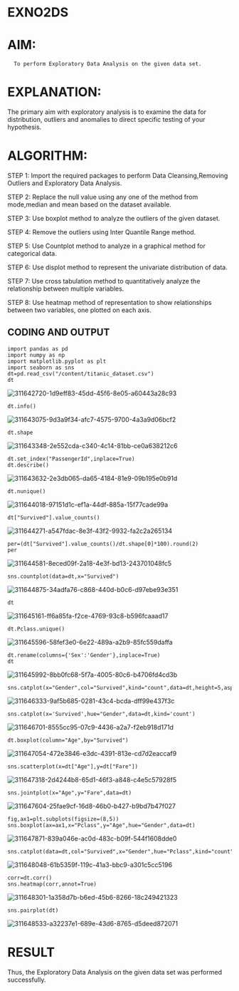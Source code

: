 # EXNO2DS
# AIM:
      To perform Exploratory Data Analysis on the given data set.
      
# EXPLANATION:
  The primary aim with exploratory analysis is to examine the data for distribution, outliers and anomalies to direct specific testing of your hypothesis.
  
# ALGORITHM:
STEP 1: Import the required packages to perform Data Cleansing,Removing Outliers and Exploratory Data Analysis.

STEP 2: Replace the null value using any one of the method from mode,median and mean based on the dataset available.

STEP 3: Use boxplot method to analyze the outliers of the given dataset.

STEP 4: Remove the outliers using Inter Quantile Range method.

STEP 5: Use Countplot method to analyze in a graphical method for categorical data.

STEP 6: Use displot method to represent the univariate distribution of data.

STEP 7: Use cross tabulation method to quantitatively analyze the relationship between multiple variables.

STEP 8: Use heatmap method of representation to show relationships between two variables, one plotted on each axis.

## CODING AND OUTPUT
```
import pandas as pd
import numpy as np
import matplotlib.pyplot as plt
import seaborn as sns
dt=pd.read_csv("/content/titanic_dataset.csv")
dt
``` 
![311642720-1d9eff83-45dd-45f6-8e05-a60443a28c93](https://github.com/user-attachments/assets/54d3ce87-7ba4-46e0-849c-9dbb67447c5b)
```
dt.info()
```
![311643075-9d3a9f34-afc7-4575-9700-4a3a9d06bcf2](https://github.com/user-attachments/assets/fe627d59-e733-428b-bf5b-e2391a902b35)
```
dt.shape
```
![311643348-2e552cda-c340-4c14-81bb-ce0a638212c6](https://github.com/user-attachments/assets/1cb51533-1f4c-49ea-a9ad-dc5c9d7db00f)
```
dt.set_index("PassengerId",inplace=True)
dt.describe()
```
![311643632-2e3db065-da65-4184-81e9-09b195e0b91d](https://github.com/user-attachments/assets/8694a0a1-c789-49f2-a954-1a877995a8a0)
```
dt.nunique()
```
![311644018-97151d1c-ef1a-44df-885a-15f77cade99a](https://github.com/user-attachments/assets/45d51c47-da87-432a-b084-133b35ec4f1b)
```
dt["Survived"].value_counts()
```
![311644271-a547fdac-8e3f-43f2-9932-fa2c2a265134](https://github.com/user-attachments/assets/74000cf1-bcd9-448b-bf17-ba440ca8c7b8)
```
per=(dt["Survived"].value_counts()/dt.shape[0]*100).round(2)
per
```
![311644581-8eced09f-2a18-4e3f-bd13-243701048fc5](https://github.com/user-attachments/assets/3422f459-b11b-4bec-9777-2602cbca8774)
```
sns.countplot(data=dt,x="Survived")
```
![311644875-34adfa76-c868-440d-b0c6-d97ebe93e351](https://github.com/user-attachments/assets/ec265f32-44fd-4f74-a88d-b85eddf39590)
```
dt
```
![311645161-ff6a85fa-f2ce-4769-93c8-b596fcaaad17](https://github.com/user-attachments/assets/43465b98-ce6d-430e-94bb-d92e9610996d)
```
dt.Pclass.unique()
```
![311645596-58fef3e0-6e22-489a-a2b9-85fc559daffa](https://github.com/user-attachments/assets/e3cf38a7-0ca9-405f-966a-988252231f82)
```
dt.rename(columns={'Sex':'Gender'},inplace=True)
dt
```
![311645992-8bb0fc68-5f7a-4005-80c6-b4706fd4cd3b](https://github.com/user-attachments/assets/20f5e7d3-b963-477d-a452-978a529e4a48)
```
sns.catplot(x="Gender",col="Survived",kind="count",data=dt,height=5,aspect=.7)
```
![311646333-9af5b685-0281-43c4-bcda-dff99e437f3c](https://github.com/user-attachments/assets/ad919f60-acd2-4eb3-8e06-881eb3a7bc01)
```
sns.catplot(x='Survived',hue="Gender",data=dt,kind='count')
```
![311646701-8555cc95-07c9-4436-a2a7-f2eb918d171d](https://github.com/user-attachments/assets/da5f29c2-2910-4cc4-a5dc-94a3182d3096)
```
dt.boxplot(column="Age",by="Survived")
```
![311647054-472e3846-e3dc-4391-813e-cd7d2eaccaf9](https://github.com/user-attachments/assets/7e66471f-ec1e-4f16-a833-940ab27cee96)
```
sns.scatterplot(x=dt["Age"],y=dt["Fare"])
```
![311647318-2d4244b8-65d1-46f3-a848-c4e5c57928f5](https://github.com/user-attachments/assets/f66e3636-3dfd-438d-9197-23d152fd545d)
```
sns.jointplot(x="Age",y="Fare",data=dt)
```
![311647604-25fae9cf-16d8-46b0-b427-b9bd7b47f027](https://github.com/user-attachments/assets/7a49da8c-9a88-4904-a1a6-2735f5b84be6)
```
fig,ax1=plt.subplots(figsize=(8,5))
sns.boxplot(ax=ax1,x="Pclass",y="Age",hue="Gender",data=dt)
```
![311647871-839a046e-ac0d-483c-b09f-544f1608dde0](https://github.com/user-attachments/assets/51d1151b-956b-484a-9bb8-786a25873622)
```
sns.catplot(data=dt,col="Survived",x="Gender",hue="Pclass",kind="count")
```
![311648048-61b5359f-119c-41a3-bbc9-a301c5cc5196](https://github.com/user-attachments/assets/687508b4-e7a8-4d06-826d-8d47ebad3b67)
```
corr=dt.corr()
sns.heatmap(corr,annot=True)
```
![311648301-1a358d7b-b6ed-45b6-8266-18c249421323](https://github.com/user-attachments/assets/77aab26d-4801-404a-a750-0b0ade248508)
```
sns.pairplot(dt)
```
![311648533-a32237e1-689e-43d6-8765-d5deed872071](https://github.com/user-attachments/assets/abbecba5-113b-4095-9001-aec1c5a0710d)

# RESULT
Thus, the Exploratory Data Analysis on the given data set was performed successfully.
     
